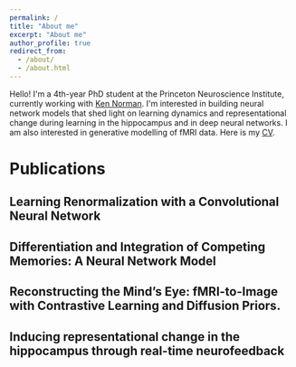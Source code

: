 ```yaml
---
permalink: /
title: "About me"
excerpt: "About me"
author_profile: true
redirect_from: 
  - /about/
  - /about.html
---
```


Hello! I'm a 4th-year PhD student at the Princeton Neuroscience Institute, currently working with [Ken Norman](http://compmem.princeton.edu/). I'm interested in building neural network models that shed light on learning dynamics and representational change during learning in the hippocampus and in deep neural networks. I am also interested in generative modelling of fMRI data. Here is my [CV](/files/CV.pdf).

# Publications

## Learning Renormalization with a Convolutional Neural Network

## Differentiation and Integration of Competing Memories: A Neural Network Model

## Reconstructing the Mind’s Eye: fMRI-to-Image with Contrastive Learning and Diffusion Priors.

## Inducing representational change in the hippocampus through real-time neurofeedback
